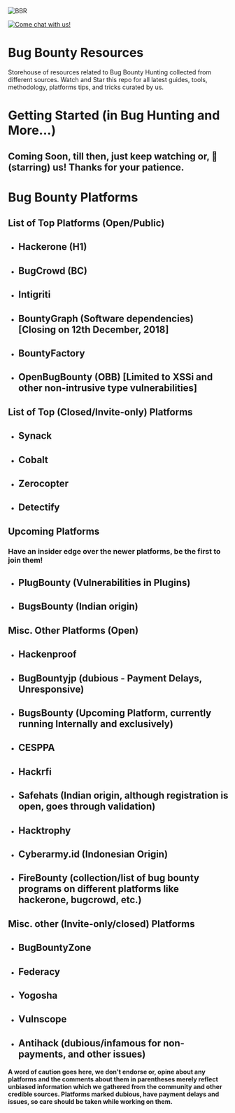 ![BBR](https://raw.githubusercontent.com/BugBountyResources/Resources/master/BBR%20alpha%20logo.png)

[![Come chat with us!](https://badges.gitter.im/USER/REPO.png)](https://gitter.im/BBRteam/Lobby "Gitter Chat")


# Bug Bounty Resources


Storehouse of resources related to Bug Bounty Hunting collected from different sources. Watch and Star this repo for all latest guides, tools, methodology, platforms tips, and tricks curated by us.


# Getting Started (in Bug Hunting and More...)

## Coming Soon, till then, just keep watching or, 🌟 (starring) us! Thanks for your patience.

# Bug Bounty Platforms
## List of Top Platforms (Open/Public)

 - ## Hackerone (H1)
 - ## BugCrowd (BC)
 - ## Intigriti 
 - ## BountyGraph (Software dependencies) [Closing on 12th December, 2018]
 - ## BountyFactory
 - ## OpenBugBounty (OBB) [Limited to XSSi and other non-intrusive type vulnerabilities]
 
## List of Top (Closed/Invite-only) Platforms

 - ## Synack
 - ## Cobalt
 - ## Zerocopter
 - ## Detectify

## Upcoming Platforms
### Have an insider edge over the newer platforms, be the first to join them!
 - ## PlugBounty (Vulnerabilities in Plugins)
 - ## BugsBounty (Indian origin)
 
## Misc. Other Platforms (Open)
 

 - ## Hackenproof
 - ## BugBountyjp (dubious - Payment Delays, Unresponsive)
 - ## BugsBounty (Upcoming Platform, currently running Internally and exclusively)
 - ## CESPPA
 - ## Hackrfi
 - ## Safehats (Indian origin, although registration is open, goes through validation)
 - ## Hacktrophy
 - ## Cyberarmy.id (Indonesian Origin)
 - ## FireBounty (collection/list of bug bounty programs on different platforms like hackerone, bugcrowd, etc.)
 
## Misc. other (Invite-only/closed) Platforms

 - ## BugBountyZone
 - ## Federacy
 - ## Yogosha
 - ## Vulnscope
 - ## Antihack (dubious/infamous for non-payments, and other issues)
 
 #### A word of caution goes here, we don't endorse or, opine about any platforms and the comments about them in parentheses merely reflect unbiased information which we gathered from the community and other credible sources. Platforms marked dubious, have payment delays and issues, so care should be taken while working on them.
